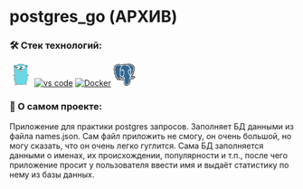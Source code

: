 # postgres_go (АРХИВ)

<h3 align="left">🛠 Стек технологий:</h3>

<!-- Go -->
<a href="https://golang.org" target="_blank"> 
<img src="https://raw.githubusercontent.com/devicons/devicon/master/icons/go/go-original.svg" alt="go lang" width="40" height="40"/></a>
<!-- Visual Studio Code -->
<a href="https://code.visualstudio.com/" target="_blank">
<img src="https://img.icons8.com/fluent/48/000000/visual-studio-code-2019.png" alt="vs code" width="40" height="40"/></a>
<!-- Docker -->
<a href="https://www.docker.com/" target="_blank">
<img src="https://img.icons8.com/fluency/48/000000/docker.png" alt="Docker" width="40" height="40"/></a>
<!-- Postgresql -->
<a href="https://www.postgresql.org/" target="_blank">
<img src="https://raw.githubusercontent.com/devicons/devicon/master/icons/postgresql/postgresql-original.svg" alt="Postgresql" width="40" height="40"/></a> 


<h3 align="left">📄 О самом проекте:</h3>

Приложение для практики postgres запросов. Заполняет БД данными из файла names.json. Сам файл приложить не смогу, он очень большой, но могу сказать, что он очень легко
гуглится. Сама БД заполняется данными о именах, их происхождении, популярности и т.п., после чего приложение просит у пользователя ввести имя и выдаёт статистику по нему из базы данных.
